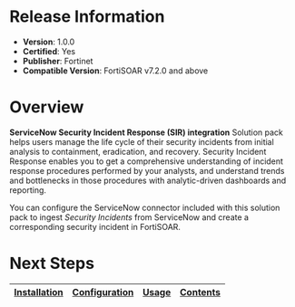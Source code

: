 # Release Information

- **Version**:  1.0.0
- **Certified**: Yes
- **Publisher**: Fortinet
- **Compatible Version**: FortiSOAR v7.2.0 and above

# Overview

**ServiceNow Security Incident Response (SIR) integration** Solution pack helps users manage the life cycle of their security incidents from initial analysis to containment, eradication, and recovery. Security Incident Response enables you to get a comprehensive understanding of incident response procedures performed by your analysts, and understand trends and bottlenecks in those procedures with analytic-driven dashboards and reporting.

You can configure the ServiceNow connector included with this solution pack to ingest *Security Incidents* from ServiceNow and create a corresponding security incident in FortiSOAR.

# Next Steps 
 
| [Installation](https://github.com/fortinet-fortisoar/solution-pack-servicenow-security-incident-response-integration/blob/release/1.0.0/docs/setup.md#installation) | [Configuration](https://github.com/fortinet-fortisoar/solution-pack-servicenow-security-incident-response-integration/blob/release/1.0.0/docs/setup.md#configuration) | [Usage](https://github.com/fortinet-fortisoar/solution-pack-servicenow-security-incident-response-integration/blob/release/1.0.0/docs/usage.md) | [Contents](https://github.com/fortinet-fortisoar/solution-pack-servicenow-security-incident-response-integration/blob/release/1.0.0/docs/contents.md) |
|--------------------------------------------|----------------------------------------------|------------------------|------------------------------|
